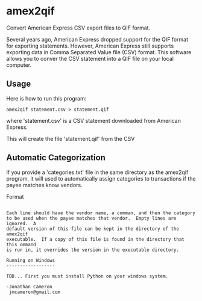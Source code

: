 amex2qif
========

Convert American Express CSV export files to QIF format.

Several years ago, American Express dropped support for the QIF format for
exporting statements.  However, American Express still supports exporting data
in Comma Separated Value file (CSV) format.   This software allows you to
conver the CSV statement into a QIF file on your local computer.

Usage
-----

Here is how to run this program:

    amex2qif statement.csv > statement.qif

where 'statement.csv' is a CSV statement downloaded from American Express.

This will create the file 'statement.qif' from the CSV 

Automatic Categorization
------------------------

If you provide a 'categories.txt' file in the same directory as the amex2qif
program, it will used to automatically assign categories to transactions if
the payee matches know vendors.  

Format
~~~~~~

Each line should have the vendor name, a comman, and then the category
to be used when the payee matches that vendor.  Empty lines are ignored.  A
default version of this file can be kept in the directory of the amex2qif
executable.  If a copy of this file is found in the directory that this ommand
is run in, it overrides the version in the executable directory.

Running on Windows
------------------

TBD... First you must install Python on your windows system.

-Jonathan Cameron
 jmcameron@gmail.com
